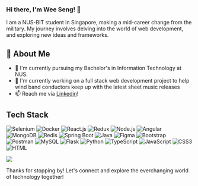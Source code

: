 ### Hi there, I'm Wee Seng! 👋
<!--
**Akimori-236/Akimori-236** is a ✨ _special_ ✨ repository because its `README.md` (this file) appears on your GitHub profile.

Here are some ideas to get you started:

- 🔭 I’m currently working on ...
- 🌱 I’m currently learning ...
- 👯 I’m looking to collaborate on ...
- 🤔 I’m looking for help with ...
- 💬 Ask me about ...
- 📫 How to reach me: ...
- 😄 Pronouns: ...
- ⚡ Fun fact: ...
-->

I am a NUS-BIT student in Singapore, making a mid-career change from the military. My journey involves delving into the world of web development, and exploring new ideas and frameworks.

<!-- ![Akimori-236's Stats](https://github-readme-stats.vercel.app/api?username=Akimori-236&theme=vue-dark&show_icons=true&hide_border=true&count_private=true) -->

## 🚀 About Me

- 🌱 I'm currently pursuing my Bachelor's in Information Technology at NUS.
- 🔭 I'm currently working on a full stack web development project to help wind band conductors keep up with the latest sheet music releases
- 📫 Reach me via [Linkedin](https://www.linkedin.com/in/ng-wee-seng-4b49171a9/)! 

## Tech Stack
<!-- [![My Skills](https://skillicons.dev/icons?i=react,vite,redux,angular,express,nodejs,spring,flask,mysql,redis,mongodb,,docker,vercel,selenium,bootstrap,gherkin,py,java,ts,js,html,css&perline=4)](https://skillicons.dev) -->
![Selenium](https://img.shields.io/badge/Selenium-1E700F?style=flat-square&logo=selenium&logoColor=white)
![Docker](https://img.shields.io/badge/Docker-0DB7ED?style=flat-square&logo=docker&logoColor=white)
![React.js](https://img.shields.io/badge/React.js-1C2C4C?style=flat-square&logo=react&logoColor=61DAFB)
![Redux](https://img.shields.io/badge/Redux-black?style=flastic&logo=Redux&logoColor=764ABC)
![Node.js](https://img.shields.io/badge/Node.js-3C873A?style=flat-square&logo=node.js&logoColor=white)
![Angular](https://img.shields.io/badge/Angular-D82C20?style=flat-square&logo=angular&logoColor=49A248)
![MongoDB](https://img.shields.io/badge/MongoDB-001E2B?style=flat-square&logo=mongodb&logoColor=49A248)
![Redis](https://img.shields.io/badge/redis-D82C20.svg?&style=flat-square&logo=redis&logoColor=white)
![Spring Boot](https://img.shields.io/badge/SpringBoot-1E700F.svg?&style=flat-square&logo=spring&logoColor=white)
![Java](https://img.shields.io/badge/Java-306998.svg?&style=flat-square&logo=java&logoColor=white)
![Figma](https://img.shields.io/badge/Figma-f7f7f7?style=flastic&logo=Figma&logoColor=F24E1E)
![Bootstrap](https://img.shields.io/badge/Bootstrap-553C7B?style=flat-square&logo=bootstrap&logoColor=white)
![Postman](https://img.shields.io/badge/Postman-black?style=flastic&logo=Postman&logoColor=FF6C37)
![MySQL](https://img.shields.io/badge/MySQL-00758F?style=flat-square&logo=mysql&logoColor=white)
![Flask](https://img.shields.io/badge/Flask-306998?style=flat-square&logo=flask&logoColor=white)
![Python](https://img.shields.io/badge/Python-306998?style=flat-square&logo=python&logoColor=white)
![TypeScript](https://img.shields.io/badge/TypeScript-3178C6?style=flat-square&logo=typescript&logoColor=white)
![JavaScript](https://img.shields.io/badge/JavaScript-F0DB4F?style=flat-square&logo=javascript&logoColor=black)
![CSS3](https://img.shields.io/badge/CSS3-264DE4?style=flat-square&logo=css3&logoColor=white)
![HTML](https://img.shields.io/badge/HTML5-E34C26?style=flat-square&logo=html5&logoColor=white)

<img align="center" src="https://github-readme-stats.vercel.app/api/top-langs/?username=akimori-236&layout=compact&theme=algolia&hide_border=true&&langs_count=10" />

Thanks for stopping by! Let's connect and explore the everchanging world of technology together!
